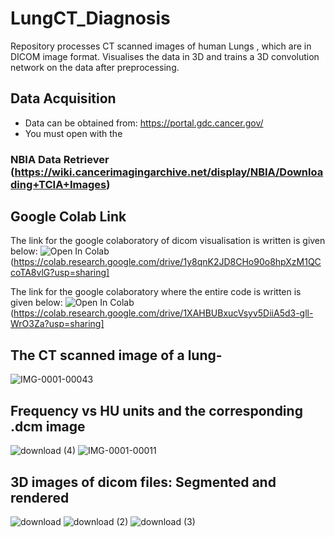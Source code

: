 # LungCT_Diagnosis
Repository processes CT scanned  images of human Lungs , which are in DICOM image format. Visualises the data in 3D and trains a 3D convolution network on the data after preprocessing. 
## Data Acquisition
- Data can be obtained from: https://portal.gdc.cancer.gov/
- You must open with the 
### NBIA Data Retriever (https://wiki.cancerimagingarchive.net/display/NBIA/Downloading+TCIA+Images)
## Google Colab Link

The link for the google colaboratory of dicom visualisation is written is given below:
![Open In Colab](https://colab.research.google.com/assets/colab-badge.svg)(https://colab.research.google.com/drive/1y8qnK2JD8CHo90o8hpXzM1QCcoTA8vlG?usp=sharing]

The link for the google colaboratory where the entire code is written is given below:
![Open In Colab](https://colab.research.google.com/assets/colab-badge.svg)(https://colab.research.google.com/drive/1XAHBUBxucVsyv5DiiA5d3-gll-WrO3Za?usp=sharing]


## The  CT scanned image of a lung- 
![IMG-0001-00043](https://user-images.githubusercontent.com/45651909/89045280-e0cfdd80-d368-11ea-83f0-1eba4e7bdffa.jpg)

## Frequency vs HU units and the corresponding .dcm image
![download (4)](https://user-images.githubusercontent.com/45651909/89044986-63a46880-d368-11ea-9892-d847628b1725.png)
![IMG-0001-00011](https://user-images.githubusercontent.com/45651909/89045005-67d08600-d368-11ea-9af5-54068a09ace0.jpg)

## 3D images of dicom files: Segmented and rendered
![download](https://user-images.githubusercontent.com/45651909/89045364-09f06e00-d369-11ea-8042-fc3b249e165c.png)
![download (2)](https://user-images.githubusercontent.com/45651909/89045376-107ee580-d369-11ea-9180-1206eb77aa28.png)
![download (3)](https://user-images.githubusercontent.com/45651909/89045383-14126c80-d369-11ea-8edd-4bdd6db3549a.png)
